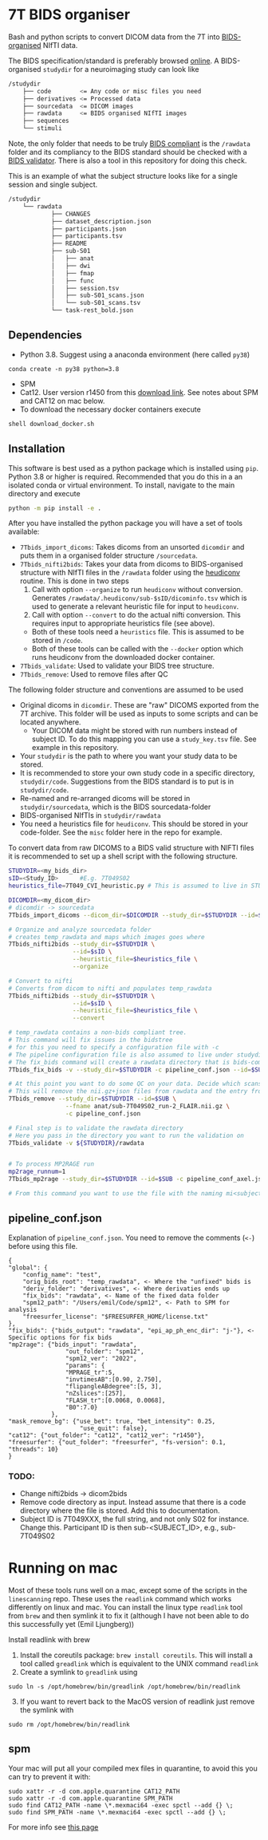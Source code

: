 # 7T BIDS organiser
Bash and python scripts to convert DICOM data from the 7T into [BIDS-organised](https://bids.neuroimaging.io/) NIfTI data.

The BIDS specification/standard is preferably browsed [online](https://bids-specification.readthedocs.io/en/stable/). A BIDS-organised `studydir` for a neuroimaging study can look like
```sh
/studydir
    ├── code        <= Any code or misc files you need
    ├── derivatives <= Processed data
    ├── sourcedata  <= DICOM images 
    ├── rawdata     <= BIDS organised NIfTI images
    ├── sequences
    └── stimuli
```
Note, the only folder that needs to be truly [BIDS compliant](https://bids-specification.readthedocs.io/en/stable/03-modality-agnostic-files.html) is the `/rawdata` folder and its compliancy to the BIDS standard should be checked with a [BIDS validator](https://github.com/bids-standard/bids-validator). There is also a tool in this repository for doing this check.

This is an example of what the subject structure looks like for a single session and single subject.
```sh
/studydir
    └── rawdata
            ├── CHANGES
            ├── dataset_description.json
            ├── participants.json
            ├── participants.tsv
            ├── README
            ├── sub-S01
            │   ├── anat
            │   ├── dwi
            │   ├── fmap
            │   ├── func
            │   ├── session.tsv
            │   ├── sub-S01_scans.json
            │   └── sub-S01_scans.tsv
            └── task-rest_bold.json
```
## Dependencies
- Python 3.8. Suggest using a anaconda environment (here called `py38`)
```
conda create -n py38 python=3.8
```
- SPM
- Cat12. User version r1450 from this [download link](http://141.35.69.218/cat12/cat12_r1450.zip). See notes about SPM and CAT12 on mac below.
- To download the necessary docker containers execute
```sh
shell download_docker.sh
```

## Installation
This software is best used as a python package which is installed using `pip`. Python 3.8 or higher is required. Recommended that you do this in a an isolated conda or virtual environment. To install, navigate to the main directory and execute
```sh
python -m pip install -e .
```

After you have installed the python package you will have a set of tools available:
- `7Tbids_import_dicoms`: Takes dicoms from an unsorted `dicomdir` and puts them in a organised folder structure `/sourcedata`.
- `7Tbids_nifti2bids`: Takes your data from dicoms to BIDS-organised structure with NIfTI files in the `/rawdata` folder using the [heudiconv](https://heudiconv.readthedocs.io/en/latest/) routine. This is done in two steps
    1. Call with option `--organize` to run `heudiconv` without conversion. Generates `/rawdata/.heudiconv/sub-$sID/dicominfo.tsv` which is used to generate a relevant heuristic file for input to `heudiconv`.
    2. Call with option `--convert` to do the actual nifti conversion. This requires input to appropriate heuristics file (see above).
    - Both of these tools need a `heuristics` file. This is assumed to be stored in  `/code`.
    - Both of these tools can be called with the `--docker` option which runs heudiconv from the downloaded docker container.
- `7Tbids_validate`: Used to validate your BIDS tree structure.
- `7Tbids_remove`: Used to remove files after QC


The following folder structure and conventions are assumed to be used
- Original dicoms in `dicomdir`. These are "raw" DICOMS exported from the 7T archive. This folder will be used as inputs to some scripts and can be located anywhere.
    - Your DICOM data might be stored with run numbers instead of subject ID. To do this mapping you can use a `study_key.tsv` file. See example in this repository.
- Your `studydir` is the path to where you want your study data to be stored.
- It is recommended to store your own study code in a specific directory, `studydir/code`. Suggestions from the BIDS standard is to put is in `studydir/code`.
- Re-named and re-arranged dicoms will be stored in  `studydir/sourcedata`, which is the BIDS sourcedata-folder
- BIDS-organised NIfTIs in `studydir/rawdata`
- You need a heuristics file for `heudiconv`. This should be stored in your code-folder. See the `misc` folder here in the repo for example.

To convert data from raw DICOMS to a BIDS valid structure with NIFTI files it is recommended to set up a shell script with the following structure.

```sh
STUDYDIR=<my_bids_dir>
sID=<Study_ID>      #E.g. 7T049S02
heuristics_file=7T049_CVI_heuristic.py # This is assumed to live in STUDYDIR/code

DICOMDIR=<my_dicom_dir>
# dicomdir -> sourcedata
7Tbids_import_dicoms --dicom_dir=$DICOMDIR --study_dir=$STUDYDIR --id=$sID

# Organize and analyze sourcedata folder
# creates temp_rawdata and maps which images goes where
7Tbids_nifti2bids --study_dir=$STUDYDIR \
                  --id=$sID \
                  --heuristic_file=$heuristics_file \
                  --organize

# Convert to nifti
# Converts from dicom to nifti and populates temp_rawdata
7Tbids_nifti2bids --study_dir=$STUDYDIR \
                  --id=$sID \
                  --heuristic_file=$heuristics_file \
                  --convert

# temp_rawdata contains a non-bids compliant tree.
# This command will fix issues in the bidstree
# for this you need to specify a configuration file with -c
# The pipeline configuration file is also assumed to live under studydir/code. Explanation for this file below
# The fix_bids command will create a rawdata directory that is bids-compliant from which all further analysis is performed
7Tbids_fix_bids -v --study_dir=$STUDYDIR -c pipeline_conf.json --id=$SUB

# At this point you want to do some QC on your data. Decide which scans to discard and remove with command below
# This will remove the nii.gz+json files from rawdata and the entry from the .tsv file
7Tbids_remove --study_dir=$STUDYDIR --id=$SUB \
                --fname anat/sub-7T049S02_run-2_FLAIR.nii.gz \
                -c pipeline_conf.json

# Final step is to validate the rawdata directory
# Here you pass in the directory you want to run the validation on
7Tbids_validate -v ${STUDYDIR}/rawdata


# To process MP2RAGE run
mp2rage_runnum=1
7Tbids_mp2rage --study_dir=$STUDYDIR --id=$SUB -c pipeline_conf_axel.json --run $mp2rage_runnum

# From this command you want to use the file with the naming mi<subject>_run-<run>_desc-pymp2ragenoBackground_UNIT1.nii
```

## pipeline_conf.json
Explanation of `pipeline_conf.json`. You need to remove the comments (`<-`) before using this file.
```
{
"global": {
    "config_name": "test",	
    "orig_bids_root": "temp_rawdata", <- Where the "unfixed" bids is
    "deriv_folder": "derivatives", <- Where derivaties ends up
    "fix_bids": "rawdata", <- Name of the fixed data folder
    "spm12_path": "/Users/emil/Code/spm12", <- Path to SPM for analysis
    "freesurfer_license": "$FREESURFER_HOME/license.txt"
},
"fix_bids": {"bids_output": "rawdata", "epi_ap_ph_enc_dir": "j-"}, <- Specific options for fix bids
"mp2rage": {"bids_input": "rawdata", 
				"out_folder": "spm12", 
				"spm12_ver": "2022",
				"params": {
				"MPRAGE_tr":5,
				"invtimesAB":[0.90, 2.750],
				"flipangleABdegree":[5, 3],
				"nZslices":[257],
				"FLASH_tr":[0.0068, 0.0068],
				"B0":7.0}
			},
"mask_remove_bg": {"use_bet": true, "bet_intensity": 0.25, 
                    "use_quit": false},
"cat12": {"out_folder": "cat12", "cat12_ver": "r1450"},
"freesurfer": {"out_folder": "freesurfer", "fs-version": 0.1, "threads": 10}
}

```

### TODO:
- Change nifti2bids -> dicom2bids
- Remove code directory as input. Instead assume that there is a code directory where the file is stored. Add this to documentation.
- Subject ID is 7T049XXX, the full string, and not only S02 for instance. Change this. Participant ID is then sub-<SUBJECT_ID>, e.g., sub-7T049S02

# Running on mac
Most of these tools runs well on a mac, except some of the scripts in the `linescanning` repo. These uses the `readlink` command which works differently on linux and mac. You can install the linux type `readlink` tool from `brew` and then symlink it to fix it (although I have not been able to do this successfully yet (Emil Ljungberg))

Install readlink with brew
1. Install the coreutils package: `brew install coreutils`. This will install a tool called `greadlink` which is equivalent to the UNIX command `readlink`
2. Create a symlink to `greadlink` using
```
sudo ln -s /opt/homebrew/bin/greadlink /opt/homebrew/bin/readlink
```
3. If you want to revert back to the MacOS version of readlink just remove the symlink with
```
sudo rm /opt/homebrew/bin/readlink
```

## spm
Your mac will put all your compiled mex files in quarantine, to avoid this you can try to prevent it with:
```
sudo xattr -r -d com.apple.quarantine CAT12_PATH
sudo xattr -r -d com.apple.quarantine SPM_PATH
sudo find CAT12_PATH -name \*.mexmaci64 -exec spctl --add {} \;
sudo find SPM_PATH -name \*.mexmaci64 -exec spctl --add {} \;
```
For more info see [this page](https://www.fieldtriptoolbox.org/faq/mexmaci64_cannot_be_opened_because_the_developer_cannot_be_verified/)